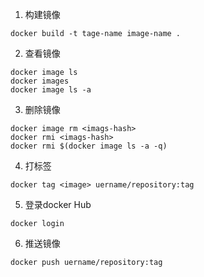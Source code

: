 1. 构建镜像 
```
docker build -t tage-name image-name .
```
2. 查看镜像
```
docker image ls
docker images
docker image ls -a
```

3. 删除镜像
```
docker image rm <imags-hash>
docker rmi <imags-hash>
docker rmi $(docker image ls -a -q)
```

4. 打标签
```
docker tag <image> uername/repository:tag
```

5. 登录docker Hub
```
docker login
```

6. 推送镜像
```
docker push uername/repository:tag
```